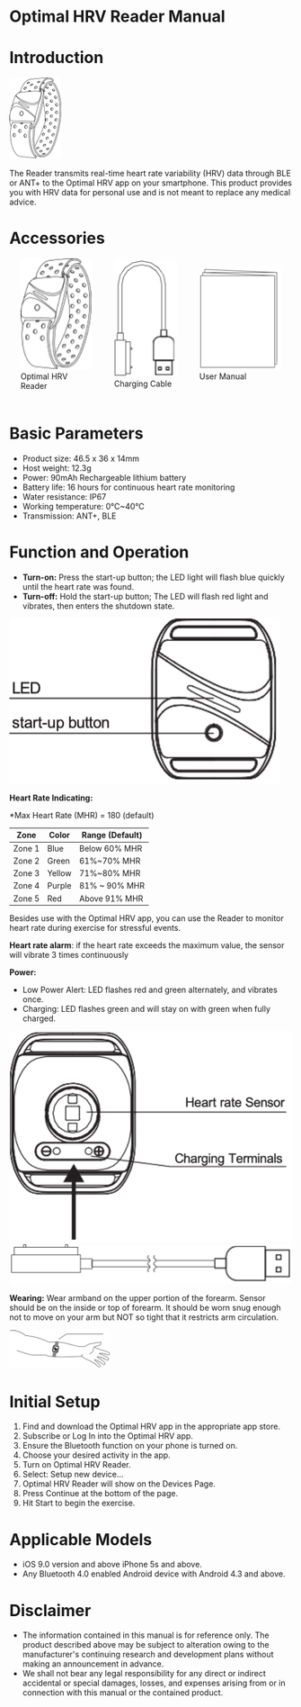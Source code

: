 # Optimal HRV Reader Manual

# Introduction

<div>
<img src="../images/manual/manual_optimalhrv_reader.png"/>
</div>

The Reader transmits real-time heart rate variability (HRV) data through BLE or ANT+ to the Optimal HRV app on your smartphone. This product provides you with HRV data for personal use and is not meant to replace any medical advice.

# Accessories

<div style="display: flex; justify-content: space-around; align-items: center; padding-bottom: 20px;">
  <figure style="margin: 0 20px;">
    <img src="../images/manual/manual_optimalhrv_reader.png" alt="Optimal HRV Reader" style="width: 100%; max-width: 200px;">
    <figcaption>Optimal HRV Reader</figcaption>
  </figure>
  <figure style="margin: 0 20px;">
    <img src="../images/manual/manual_charging_cable.png" alt="Charging Cable" style="width: 100%; max-width: 200px;">
    <figcaption>Charging Cable</figcaption>
  </figure>
  <figure style="margin: 0 20px;">
    <img src="../images/manual/manual_user_manual.png" alt="User Manual" style="width: 100%; max-width: 200px;">
    <figcaption>User Manual</figcaption>
  </figure>
</div>


# Basic Parameters

- Product size: 46.5 x 36 x 14mm
- Host weight: 12.3g
- Power: 90mAh Rechargeable lithium battery
- Battery life: 16 hours for continuous heart rate monitoring
- Water resistance: IP67
- Working temperature: 0℃~40℃
- Transmission: ANT+, BLE

# Function and Operation

- **Turn-on:** Press the start-up button; the LED light will flash blue quickly until the heart rate was found.
- **Turn-off:** Hold the start-up button; The LED will flash red light and vibrates, then enters the shutdown state.

<div>
<img src="../images/manual/manual_led.png"/>
</div>


**Heart Rate Indicating:**

*Max Heart Rate (MHR) = 180 (default)

| Zone        | Color       |  Range (Default) |
| ----------- | ----------- | -----------      |
| Zone 1      | Blue        | Below 60% MHR    |
| Zone 2      | Green       | 61%~70% MHR      |
| Zone 3      | Yellow      | 71%~80% MHR      |
| Zone 4      | Purple      | 81% ~ 90% MHR    |
| Zone 5      | Red         | Above 91% MHR    |

Besides use with the Optimal HRV app, you can use the
Reader to monitor heart rate during exercise for
stressful events.

**Heart rate alarm**: if the heart rate exceeds the
maximum value, the sensor will vibrate 3 times
continuously

**Power:**

- Low Power Alert: LED flashes red and green alternately, and vibrates once.
- Charging: LED flashes green and will stay on with green when fully charged.
<div>
<img src="../images/manual/manual_power_indicator.png"/>
</div>
<div>   
<img src="../images/manual/manual_charge_cable.png"/>
</div>

**Wearing:** Wear armband on the upper portion of the forearm. Sensor should be on the inside or top of forearm. It should be worn snug enough not to move on your arm but NOT so tight that it restricts arm circulation.

<div>
<img src="../images/manual/manual_wearing.png"/>
</div>

# Initial Setup

1. Find and download the Optimal HRV app in the appropriate app store.
2. Subscribe or Log In into the Optimal HRV app.
3. Ensure the Bluetooth function on your phone is turned on.
4. Choose your desired activity in the app.
5. Turn on Optimal HRV Reader.
6. Select: Setup new device...
7. Optimal HRV Reader will show on the Devices Page.
8. Press Continue at the bottom of the page.
9. Hit Start to begin the exercise.

# Applicable Models

- iOS 9.0 version and above iPhone 5s and above.
- Any Bluetooth 4.0 enabled Android device with Android 4.3 and above.

# Disclaimer

- The information contained in this manual is for reference only. The product described above may be subject to alteration owing to the manufacturer's continuing research and development plans without making an announcement in advance.
- We shall not bear any legal responsibility for any direct or indirect accidental or special damages, losses, and expenses arising from or in connection with this manual or the contained product.
